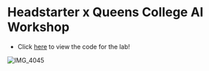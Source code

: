 # Headstarter x Queens College AI Workshop
- Click [here](https://colab.research.google.com/github/team-headstart/QC-Lab/blob/main/Headstarter_QC_AI_Lab.ipynb) to view the code for the lab!

![IMG_4045](https://github.com/team-headstart/QC-Lab/assets/43652410/42ec0960-fbc9-4ff1-b479-b4cd3ff426c1)


